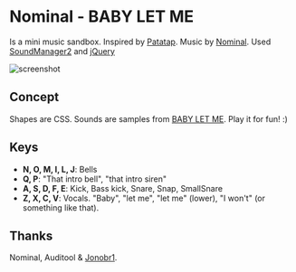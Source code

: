 # Nominal - BABY LET ME
Is a mini music sandbox. Inspired by [Patatap](http://patatap.com). 
Music by [Nominal](http://audiotool.com/user/nominal). 
Used [SoundManager2](http://schillmania.com/projects/soundmanager2/) and [jQuery](http://api.jquery.com)

![screenshot](https://31.media.tumblr.com/8b708a55a05417ffa3041e31c287e3df/tumblr_n729196aPB1qmz284o1_1280.png)

## Concept

Shapes are CSS. Sounds are samples from [BABY LET ME](http://www.audiotool.com/track/baby_let_me/).
Play it for fun! :)

## Keys

* __N, O, M, I, L, J__: Bells 
* __Q, P__: "That intro bell", "that intro siren"
* __A, S, D, F, E__: Kick, Bass kick, Snare, Snap, SmallSnare
* __Z, X, C, V__: Vocals. "Baby", "let me", "let me" (lower), "I won't" (or something like that).

## Thanks

Nominal, Auditool & [Jonobr1](http://github.com/jonobr1).